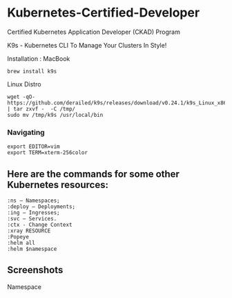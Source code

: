 # Kubernetes-Certified-Developer
Certified Kubernetes Application Developer (CKAD) Program

K9s - Kubernetes CLI To Manage Your Clusters In Style!

Installation :
MacBook 
```
brew install k9s
```
Linux Distro 
```
wget -qO- https://github.com/derailed/k9s/releases/download/v0.24.1/k9s_Linux_x86_64.tar.gz | tar zxvf -  -C /tmp/
sudo mv /tmp/k9s /usr/local/bin
```

### Navigating
```
export EDITOR=vim
export TERM=xterm-256color
```

## Here are the commands for some other Kubernetes resources:

    :ns — Namespaces;
    :deploy — Deployments;
    :ing — Ingresses;
    :svc — Services.
    :ctx - Change Context
    :xray RESOURCE
    :Popeye
    :helm all
    :helm $namespace
## Screenshots
Namespace

